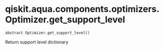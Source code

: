 # qiskit.aqua.components.optimizers.Optimizer.get\_support\_level

`abstract Optimizer.get_support_level()`

Return support level dictionary
